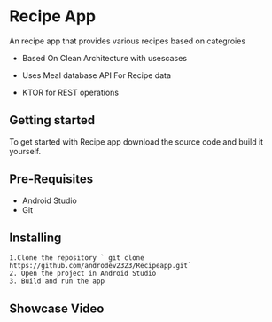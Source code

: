 # Recipe App
An recipe app that provides various recipes based on categroies

 * Based On Clean Architecture with usescases 

* Uses Meal database API For Recipe data

* KTOR for REST operations


## Getting started
To get started with Recipe app
download the source code and build it yourself.

## Pre-Requisites
* Android Studio
* Git


## Installing
    1.Clone the repository ` git clone https://github.com/androdev2323/Recipeapp.git`
    2. Open the project in Android Studio
    3. Build and run the app
    

## Showcase Video

 

